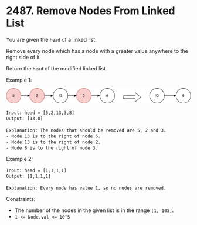# 2487. Remove Nodes From Linked List

You are given the `head` of a linked list.

Remove every node which has a node with a greater value anywhere to the right side of it.

Return the `head` of the modified linked list.

Example 1:

![](example_1.png)

    Input: head = [5,2,13,3,8]
    Output: [13,8]

    Explanation: The nodes that should be removed are 5, 2 and 3.
    - Node 13 is to the right of node 5.
    - Node 13 is to the right of node 2.
    - Node 8 is to the right of node 3.
  
Example 2:

    Input: head = [1,1,1,1]
    Output: [1,1,1,1]

    Explanation: Every node has value 1, so no nodes are removed.

Constraints:

- The number of the nodes in the given list is in the range `[1, 105]`.
- `1 <= Node.val <= 10^5`
